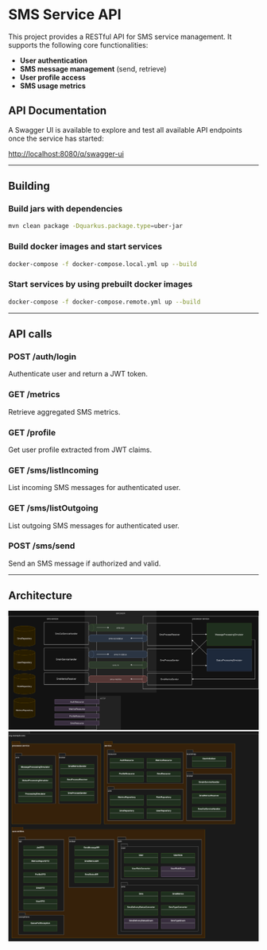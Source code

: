 
# SMS Service API

This project provides a RESTful API for SMS service management. It supports the following core functionalities:

- **User authentication**
- **SMS message management** (send, retrieve)
- **User profile access**
- **SMS usage metrics**

## API Documentation

A Swagger UI is available to explore and test all available API endpoints once the service has started:

[http://localhost:8080/q/swagger-ui](http://localhost:8080/q/swagger-ui)


---

## Building

### Build jars with dependencies
```bash
mvn clean package -Dquarkus.package.type=uber-jar
```
### Build docker images and start services
```bash
docker-compose -f docker-compose.local.yml up --build
```
### Start services by using prebuilt docker images
```bash
docker-compose -f docker-compose.remote.yml up --build
```

---

## API calls

### POST /auth/login
Authenticate user and return a JWT token.

### GET /metrics
Retrieve aggregated SMS metrics.

### GET /profile
Get user profile extracted from JWT claims.

### GET /sms/listIncoming
List incoming SMS messages for authenticated user.

### GET /sms/listOutgoing
List outgoing SMS messages for authenticated user.

### POST /sms/send
Send an SMS message if authorized and valid.

---

## Architecture

![Alt text](docs/arch-idea.png)
![Alt text](docs/arch-packages.png)
